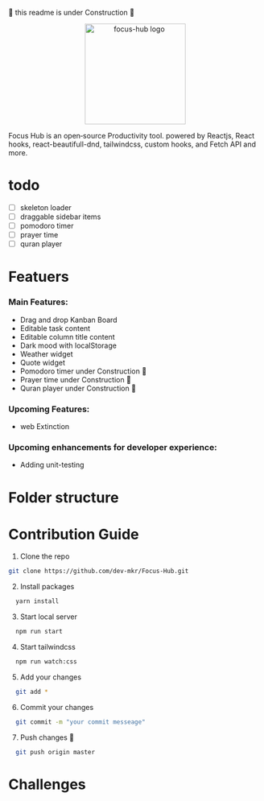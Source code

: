 
 🚧 this readme is under Construction 🚧
  <p align="center">
  <a href="https://focus-hub.netlify.app" target="_blank">
    <img alt="focus-hub logo" height="200"  src="https://user-images.githubusercontent.com/101500659/184385526-24316c1e-0c48-41a7-aa9c-81216f256da7.png"/>
  </a>
  </p>
  
  Focus Hub is an open‑source Productivity tool. powered by Reactjs, React hooks, react-beautifull-dnd, tailwindcss, custom hooks, and Fetch API and more.
 # todo
 - [ ] skeleton loader
 - [ ] draggable sidebar items
 - [ ] pomodoro timer
 - [ ] prayer time
 - [ ] quran player
 # Featuers
### Main Features:

* Drag and drop Kanban Board
* Editable task content
* Editable column title content
* Dark mood with localStorage
* Weather widget
* Quote widget  
* Pomodoro timer under Construction 🚧
* Prayer time under Construction 🚧
* Quran player under Construction 🚧

### Upcoming Features:
* web Extinction 
### Upcoming enhancements for developer experience:
* Adding unit-testing
 # Folder structure
 # Contribution Guide
 1. Clone the repo
 ```sh
 git clone https://github.com/dev-mkr/Focus-Hub.git
 ```
2. Install packages
 ```sh
   yarn install
   ```
3. Start local server
 ```sh
   npm run start 
   ```
4. Start tailwindcss 
 ```sh
   npm run watch:css
   ```
5. Add your changes
 ```sh
   git add *
   ```
6. Commit your changes 
 ```sh
   git commit -m "your commit messeage"
   ```
7. Push changes 🚀
 ```sh
   git push origin master
   ```
# Challenges
